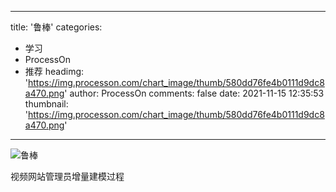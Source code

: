 
---
title: '鲁棒'
categories: 
 - 学习
 - ProcessOn
 - 推荐
headimg: 'https://img.processon.com/chart_image/thumb/580dd76fe4b0111d9dc8a470.png'
author: ProcessOn
comments: false
date: 2021-11-15 12:35:53
thumbnail: 'https://img.processon.com/chart_image/thumb/580dd76fe4b0111d9dc8a470.png'
---

<div>   
<img class="thumb" alt="鲁棒" src="https://img.processon.com/chart_image/thumb/580dd76fe4b0111d9dc8a470.png" referrerpolicy="no-referrer">
<p>视频网站管理员增量建模过程</p>  
</div>
            